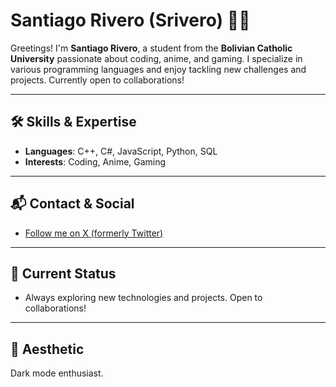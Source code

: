 # Santiago Rivero (Srivero) 👨‍💻

Greetings! I'm **Santiago Rivero**, a student from the **Bolivian Catholic University** passionate about coding, anime, and gaming. I specialize in various programming languages and enjoy tackling new challenges and projects. Currently open to collaborations!

---

## 🛠️ Skills & Expertise
- **Languages**: C++, C#, JavaScript, Python, SQL
- **Interests**: Coding, Anime, Gaming

---

## 📬 Contact & Social
- [Follow me on X (formerly Twitter)](https://x.com/Srivero1234)

---

## 🚀 Current Status
- Always exploring new technologies and projects. Open to collaborations!

---

## 🖤 Aesthetic
Dark mode enthusiast.
